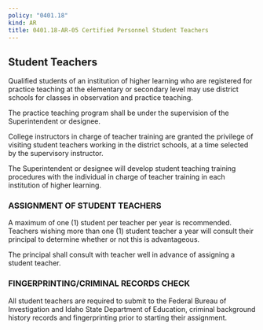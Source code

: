 ```yaml
---
policy: "0401.18"
kind: AR
title: 0401.18-AR-05 Certified Personnel Student Teachers
---
```



## Student Teachers

Qualified students of an institution of higher learning who are registered for practice teaching at the elementary or secondary level may use district schools for classes in observation and practice teaching.  
  
The practice teaching program shall be under the supervision of the Superintendent or designee.
  
College instructors in charge of teacher training are granted the privilege of visiting student teachers working in the district schools, at a time selected by the supervisory instructor.  
  
The Superintendent or designee will develop student teaching training procedures with the individual in charge of teacher training in each institution of higher learning.
  
### ASSIGNMENT OF STUDENT TEACHERS  
A maximum of one (1) student per teacher per year is recommended.  Teachers wishing more than one (1) student teacher a year will consult their principal to determine whether or not this is advantageous.  
  
The principal shall consult with teacher well in advance of assigning a student teacher.  
  
### FINGERPRINTING/CRIMINAL RECORDS CHECK  
All student teachers are required to submit to the Federal Bureau of Investigation and Idaho State Department of Education, criminal background history records and fingerprinting prior to starting their assignment.